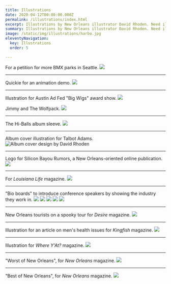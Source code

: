 ```yaml
---
title: Illustrations
date: 2020-04-12T00:00:00.000Z
permalink: /illustrations/index.html
excerpt: Illustrations by New Orleans illustrator David Rhoden. Need illustration in New Orleans? Contact me.
summary: Illustrations by New Orleans illustrator David Rhoden. Need illustration in New Orleans? Contact me.
image: /static/img/illustrations/harbo.jpg
eleventyNavigation:
  key: Illustrations 
  order: 5

---
```


For a petition for more BMX parks in Seattle.
![](/static/img/illustrations/harbo.jpg?nf_resize=fit&w=640)

---

Quickie for an animation demo.
![](/static/img/illustrations/car-illustration-apr-16-2021.svg?nf_resize=fit&w=640)

---

Illustration for Austin Ad Fed "Big Wigs" award show.
![](/static/img/illustrations/adfed-bigwigs-aug-30-2016.jpg?nf_resize=fit&w=640)



Jimmy and The Wolfpack.
![](/static/img/illustrations/jandtwpilloonly.jpg?nf_resize=fit&w=640)

---

The Hi-Balls album sleeve.
![](/static/img/illustrations/coverLoveMusic.jpg?nf_resize=fit&w=640)

---

Album cover illustration for Talbot Adams.
![Album cover design by David Rhoden](/static/img/designs/TalbotAdamsAlbum.jpg)

---

Logo for Silicon Bayou Rumors, a New Orleans-oriented online publication.
![](/static/img/illustrations/siliconbayourumors.png?nf_resize=fit&w=640)

---

For _Louisiana Life_ magazine.
![](/static/img/illustrations/cars.jpg?nf_resize=fit&w=640)

<!-- Cover of _Where Y'At?_ magazine. -->
<!-- ![](/static/img/illustrations/cover605.jpg?nf_resize=fit&w=640) -->

<!-- Poster for a speech by the mayor of Portland, Oregon.
![](/static/img/illustrations/Posterv3.jpg?nf_resize=fit&w=640) -->

---

"Bio boards" to introduce conference speakers by showing the industry they work in.
![](/static/img/illustrations/byrne.jpg?nf_resize=fit&w=640)
![](/static/img/illustrations/espn.jpg?nf_resize=fit&w=640)
![](/static/img/illustrations/gillette.jpg?nf_resize=fit&w=640)
![](/static/img/illustrations/narayandas.jpg?nf_resize=fit&w=640)
![](/static/img/illustrations/wwf.jpg?nf_resize=fit&w=640)

---

New Orleans tourists on a spooky tour for _Desire_ magazine.
![](/static/img/illustrations/touristsbig.jpg?nf_resize=fit&w=640)

---

Illustration for an article on men's health issues for _Kingfish_ magazine.
![](/static/img/illustrations/pencilheart.jpg?nf_resize=fit&w=640)

---

Illustration for _Where Y'At?_ magazine.
![](/static/img/illustrations/whereyat-cover-may-2004-1600.jpg?nf_resize=fit&w=640)

---

"Worst of New Orleans", for _New Orleans_ magazine.
![](/static/img/illustrations/baggyfinal.jpg?nf_resize=fit&w=640)

---

"Best of New Orleans", for _New Orleans_ magazine.
![](/static/img/illustrations/stloufinal.jpg?nf_resize=fit&w=640)

